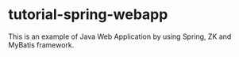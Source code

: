# tutorial-spring-webapp 

This is an example of Java Web Application by using Spring, ZK and MyBatis framework.
